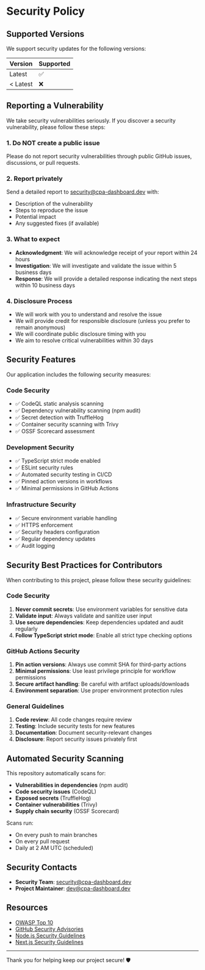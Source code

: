 # Security Policy

## Supported Versions

We support security updates for the following versions:

| Version  | Supported          |
| -------- | ------------------ |
| Latest   | :white_check_mark: |
| < Latest | :x:                |

## Reporting a Vulnerability

We take security vulnerabilities seriously. If you discover a security vulnerability, please follow these steps:

### 1. Do NOT create a public issue

Please do not report security vulnerabilities through public GitHub issues, discussions, or pull requests.

### 2. Report privately

Send a detailed report to [security@cpa-dashboard.dev](mailto:security@cpa-dashboard.dev) with:

- Description of the vulnerability
- Steps to reproduce the issue
- Potential impact
- Any suggested fixes (if available)

### 3. What to expect

- **Acknowledgment**: We will acknowledge receipt of your report within 24 hours
- **Investigation**: We will investigate and validate the issue within 5 business days
- **Response**: We will provide a detailed response indicating the next steps within 10 business days

### 4. Disclosure Process

- We will work with you to understand and resolve the issue
- We will provide credit for responsible disclosure (unless you prefer to remain anonymous)
- We will coordinate public disclosure timing with you
- We aim to resolve critical vulnerabilities within 30 days

## Security Features

Our application includes the following security measures:

### Code Security

- ✅ CodeQL static analysis scanning
- ✅ Dependency vulnerability scanning (npm audit)
- ✅ Secret detection with TruffleHog
- ✅ Container security scanning with Trivy
- ✅ OSSF Scorecard assessment

### Development Security

- ✅ TypeScript strict mode enabled
- ✅ ESLint security rules
- ✅ Automated security testing in CI/CD
- ✅ Pinned action versions in workflows
- ✅ Minimal permissions in GitHub Actions

### Infrastructure Security

- ✅ Secure environment variable handling
- ✅ HTTPS enforcement
- ✅ Security headers configuration
- ✅ Regular dependency updates
- ✅ Audit logging

## Security Best Practices for Contributors

When contributing to this project, please follow these security guidelines:

### Code Security

1. **Never commit secrets**: Use environment variables for sensitive data
2. **Validate input**: Always validate and sanitize user input
3. **Use secure dependencies**: Keep dependencies updated and audit regularly
4. **Follow TypeScript strict mode**: Enable all strict type checking options

### GitHub Actions Security

1. **Pin action versions**: Always use commit SHA for third-party actions
2. **Minimal permissions**: Use least privilege principle for workflow permissions
3. **Secure artifact handling**: Be careful with artifact uploads/downloads
4. **Environment separation**: Use proper environment protection rules

### General Guidelines

1. **Code review**: All code changes require review
2. **Testing**: Include security tests for new features
3. **Documentation**: Document security-relevant changes
4. **Disclosure**: Report security issues privately first

## Automated Security Scanning

This repository automatically scans for:

- **Vulnerabilities in dependencies** (npm audit)
- **Code security issues** (CodeQL)
- **Exposed secrets** (TruffleHog)
- **Container vulnerabilities** (Trivy)
- **Supply chain security** (OSSF Scorecard)

Scans run:

- On every push to main branches
- On every pull request
- Daily at 2 AM UTC (scheduled)

## Security Contacts

- **Security Team**: [security@cpa-dashboard.dev](mailto:security@cpa-dashboard.dev)
- **Project Maintainer**: [dev@cpa-dashboard.dev](mailto:dev@cpa-dashboard.dev)

## Resources

- [OWASP Top 10](https://owasp.org/www-project-top-ten/)
- [GitHub Security Advisories](https://github.com/advisories)
- [Node.js Security Guidelines](https://nodejs.org/en/security/)
- [Next.js Security Guidelines](https://nextjs.org/docs/pages/building-your-application/configuring/content-security-policy)

---

Thank you for helping keep our project secure! 🛡️
